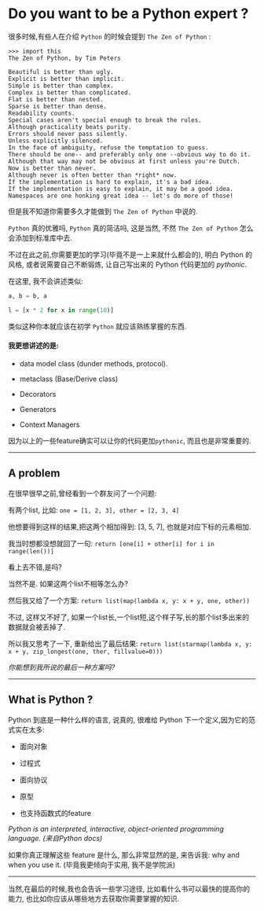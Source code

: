 # Do you want to be a Python expert ?

很多时候,有些人在介绍 `Python` 的时候会提到 `The Zen of Python` :

```shell
>>> import this
The Zen of Python, by Tim Peters

Beautiful is better than ugly.
Explicit is better than implicit.
Simple is better than complex.
Complex is better than complicated.
Flat is better than nested.
Sparse is better than dense.
Readability counts.
Special cases aren't special enough to break the rules.
Although practicality beats purity.
Errors should never pass silently.
Unless explicitly silenced.
In the face of ambiguity, refuse the temptation to guess.
There should be one-- and preferably only one --obvious way to do it.
Although that way may not be obvious at first unless you're Dutch.
Now is better than never.
Although never is often better than *right* now.
If the implementation is hard to explain, it's a bad idea.
If the implementation is easy to explain, it may be a good idea.
Namespaces are one honking great idea -- let's do more of those!
```

但是我不知道你需要多久才能做到 `The Zen of Python` 中说的.

`Python` 真的优雅吗, `Python` 真的简洁吗, 这是当然, 不然 `The Zen of Python` 怎么会添加到标准库中去.

不过在此之前,你需要更加的学习(毕竟不是一上来就什么都会的), 明白 Python 的风格, 或者说需要自己不断锻炼, 让自己写出来的 Python 代码更加的 *pythonic*.

在这里, 我不会讲述类似:

```python
a, b = b, a

l = [x * 2 for x in range(10)]
```

类似这种你本就应该在初学 `Python` 就应该熟练掌握的东西.

#### 我更想讲述的是:

- data model class (dunder methods, protocol).

- metaclass (Base/Derive class)

- Decorators

- Generators

- Context Managers

因为以上的一些feature确实可以让你的代码更加`pythonic`, 而且也是非常重要的.

-----------------------------------------------------------------------

## A problem

在很早很早之前,曾经看到一个群友问了一个问题:

有两个list, 比如: `one = [1, 2, 3], other = [2, 3, 4]`

他想要得到这样的结果,把这两个相加得到: [3, 5, 7], 也就是对应下标的元素相加.

我当时想都没想就回了一句: `return [one[i] + other[i] for i in range(len())]`

看上去不错,是吗?

当然不是. 如果这两个list不相等怎么办?

然后我又给了一个方案: `return list(map(lambda x, y: x + y, one, other))`

不过, 这样又不好了, 如果一个list长,一个list短,这个样子写,长的那个list多出来的数据就会被丢掉了.

所以我又思考了一下, 重新给出了最后结果: `return list(starmap(lambda x, y: x + y, zip_longest(one, ther, fillvalue=0)))`

*你能想到我所说的最后一种方案吗?*

-----------------------------------------------------------------------

## What is Python ?

Python 到底是一种什么样的语言, 说真的, 很难给 Python 下一个定义,因为它的范式实在太多:

- 面向对象

- 过程式

- 面向协议

- 原型

- 也支持函数式的feature

*Python is an interpreted, interactive, object-oriented programming language. (来自Python docs)*

如果你真正理解这些 feature 是什么, 那么非常显然的是, 来告诉我: why and when you use it. (毕竟我更倾向于实用, 我不是学院派)

-----------------------------------------------------------------------

当然,在最后的时候,我也会告诉一些学习途径, 比如看什么书可以最快的提高你的能力, 也比如你应该从哪些地方去获取你需要掌握的知识.

